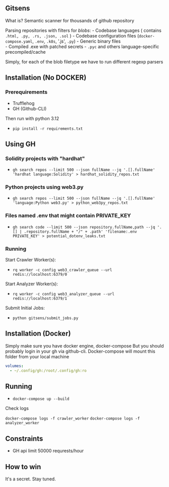 ## Gitsens 

What is? Semantic scanner for thousands of github repository 

Parsing repositories with filters for *blobs*:
    - Codebase languages ( contains `.html, .py, .rs, .json, .sol` )
    - Codebase configuration files (`docker-compose.yaml`, `.env`, `.k8s`, '.js', `.py`)
    - Generic binary files  
        - Compiled .exe with patched secrets 
        - `.pyc` and others language-specific precompiled/cache  

Simply, for each of the blob filetype we have to run different regexp parsers

## Installation (No DOCKER) 

### Prerequirements 
- Trufflehog 
- GH (Github-CLI)

Then run with python 3.12 
- `pip install -r requirements.txt`

## Using GH 

### Solidity projects with "hardhat"
- `gh search repos --limit 500 --json fullName --jq '.[].fullName' 'hardhat language:Solidity' > hardhat_solidity_repos.txt`

### Python projects using web3.py
- `gh search repos --limit 500 --json fullName --jq '.[].fullName' 'language:Python web3.py' > python_web3py_repos.txt`

### Files named .env that might contain PRIVATE_KEY
- `gh search code --limit 500 --json repository.fullName,path --jq '.[] | .repository.fullName + "/" + .path' 'filename:.env PRIVATE_KEY' > potential_dotenv_leaks.txt`


### Running 

Start Crawler Worker(s):
- `rq worker -c config web3_crawler_queue --url redis://localhost:6379/0`

Start Analyzer Worker(s):
- `rq worker -c config web3_analyzer_queue --url redis://localhost:6379/1`

Submit Initial Jobs:
- `python gitsens/submit_jobs.py`


## Installation (Docker)

Simply make sure you have docker engine, docker-compose
But you should probably login in your gh via github-cli. Docker-compose will mount this folder from your local machine 
```yaml
volumes:
  - ~/.config/gh:/root/.config/gh:ro
```

## Running 
- `docker-compose up --build`

Check logs 

`docker-compose logs -f crawler_worker`
`docker-compose logs -f analyzer_worker`


## Constraints 
- GH api limit 50000 requrests/hour

## How to win 

It's a secret. Stay tuned.